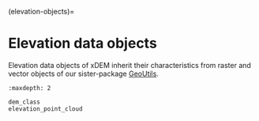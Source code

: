 (elevation-objects)=
# Elevation data objects

Elevation data objects of xDEM inherit their characteristics from raster and vector objects of
our sister-package [GeoUtils](https://geoutils.readthedocs.io/en/stable/).

```{toctree}
:maxdepth: 2

dem_class
elevation_point_cloud
```
